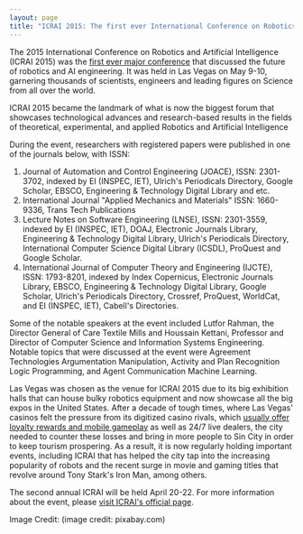 ```yaml
---
layout: page
title: "ICRAI 2015: The first ever International Conference on Robotics and Artificial Intelligence"
---
```

The 2015 International Conference on Robotics and Artificial Intelligence (ICRAI 2015) was the [first ever major conference](http://10times.com/icrai) that discussed the future of robotics and AI engineering. It was held in Las Vegas on May 9-10, garnering thousands of scientists, engineers and leading figures on Science from all over the world.

ICRAI 2015 became the landmark of what is now the biggest forum that showcases technological advances and research-based results in the fields of theoretical, experimental, and applied Robotics and Artificial Intelligence

During the event, researchers with registered papers were published in one of the journals below, with ISSN:

1. Journal of Automation and Control Engineering (JOACE), ISSN: 2301-3702, indexed by EI (INSPEC, IET), Ulrich's Periodicals Directory, Google Scholar, EBSCO, Engineering & Technology Digital Library and etc.
2. International Journal "Applied Mechanics and Materials" ISSN: 1660-9336, Trans Tech Publications
3. Lecture Notes on Software Engineering (LNSE), ISSN: 2301-3559, indexed by EI (INSPEC, IET), DOAJ, Electronic Journals Library, Engineering & Technology Digital Library, Ulrich's Periodicals Directory, International Computer Science Digital Library (ICSDL), ProQuest and Google Scholar.
4. International Journal of Computer Theory and Engineering (IJCTE), ISSN: 1793-8201, indexed by Index Copernicus, Electronic Journals Library, EBSCO, Engineering & Technology Digital Library, Google Scholar, Ulrich's Periodicals Directory, Crossref, ProQuest, WorldCat, and EI (INSPEC, IET), Cabell's Directories.

Some of the notable speakers at the event included Lutfor Rahman, the Director General of Care Textile Mills and Houssain Kettani, Professor and Director of Computer Science and Information Systems Engineering. Notable topics that were discussed at the event were Agreement Technologies Argumentation Manipulation, Activity and Plan Recognition Logic Programming, and Agent Communication Machine Learning.

Las Vegas was chosen as the venue for ICRAI 2015 due to its big exhibition halls that can house bulky robotics equipment and now showcase all the big expos in the United States. After a decade of tough times, where Las Vegas' casinos felt the pressure from its digitized casino rivals, which [usually offer loyalty rewards and mobile gameplay](https://www.galacasino.com/) as well as 24/7 live dealers, the city needed to counter these losses and bring in more people to Sin City in order to keep tourism prospering. As a result, it is now regularly holding important events, including ICRAI that has helped the city tap into the increasing popularity of robots and the recent surge in movie and gaming titles that revolve around Tony Stark's Iron Man, among others.

The second annual ICRAI will be held April 20-22\. For more information about the event, please [visit ICRAI's official page](http://www.icrai.org/).

Image Credit: (image credit: pixabay.com)
